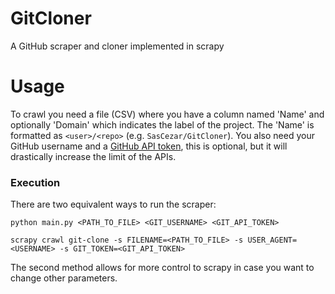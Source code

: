 # GitCloner
A GitHub scraper and cloner implemented in scrapy 


# Usage
To crawl you need a file (CSV) where you have a column named 'Name' and optionally 'Domain' which indicates the label of the
project.  The 'Name' is formatted as `<user>/<repo>` (e.g. `SasCezar/GitCloner`). 
You also need your GitHub username and a [GitHub API token](https://docs.github.com/en/github/authenticating-to-github/creating-a-personal-access-token),
this is optional, but it will drastically increase the limit of the APIs. 

### Execution
There are two equivalent ways to run the scraper:

```commandline
python main.py <PATH_TO_FILE> <GIT_USERNAME> <GIT_API_TOKEN>
```

```commandline
scrapy crawl git-clone -s FILENAME=<PATH_TO_FILE> -s USER_AGENT=<USERNAME> -s GIT_TOKEN=<GIT_API_TOKEN>
```

The second method allows for more control to scrapy in case you want to change other parameters.
